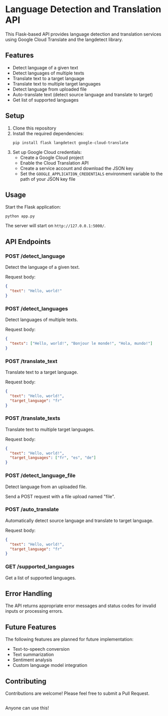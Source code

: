 # Language Detection and Translation API

This Flask-based API provides language detection and translation services using Google Cloud Translate and the langdetect library.

## Features

- Detect language of a given text
- Detect languages of multiple texts
- Translate text to a target language
- Translate text to multiple target languages
- Detect language from uploaded file
- Auto-translate text (detect source language and translate to target)
- Get list of supported languages

## Setup

1. Clone this repository
2. Install the required dependencies:
   ```
   pip install flask langdetect google-cloud-translate
   ```
3. Set up Google Cloud credentials:
   - Create a Google Cloud project
   - Enable the Cloud Translation API
   - Create a service account and download the JSON key
   - Set the `GOOGLE_APPLICATION_CREDENTIALS` environment variable to the path of your JSON key file

## Usage

Start the Flask application:

```
python app.py
```

The server will start on `http://127.0.0.1:5000/`.

## API Endpoints

### POST /detect_language
Detect the language of a given text.

Request body:
```json
{
  "text": "Hello, world!"
}
```

### POST /detect_languages
Detect languages of multiple texts.

Request body:
```json
{
  "texts": ["Hello, world!", "Bonjour le monde!", "Hola, mundo!"]
}
```

### POST /translate_text
Translate text to a target language.

Request body:
```json
{
  "text": "Hello, world!",
  "target_language": "fr"
}
```

### POST /translate_texts
Translate text to multiple target languages.

Request body:
```json
{
  "text": "Hello, world!",
  "target_languages": ["fr", "es", "de"]
}
```

### POST /detect_language_file
Detect language from an uploaded file.

Send a POST request with a file upload named "file".

### POST /auto_translate
Automatically detect source language and translate to target language.

Request body:
```json
{
  "text": "Hello, world!",
  "target_language": "fr"
}
```

### GET /supported_languages
Get a list of supported languages.

## Error Handling

The API returns appropriate error messages and status codes for invalid inputs or processing errors.

## Future Features

The following features are planned for future implementation:

- Text-to-speech conversion
- Text summarization
- Sentiment analysis
- Custom language model integration

## Contributing

Contributions are welcome! Please feel free to submit a Pull Request.

##
Anyone can use this!